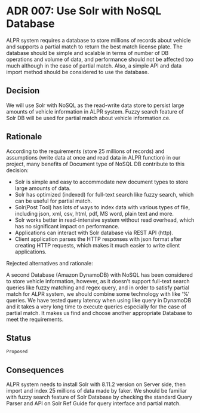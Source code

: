 # ADR 007: Use Solr with NoSQL Database
ALPR system requires a database to store millions of records about vehicle and supports a partial match to return the best match license plate. 
The database should be simple and scalable in terms of number of DB operations and volume of data, and performance should not be affected too much 
although in the case of partial match. Also, a simple API and data import method should be considered to use the database.      

## Decision
We will use Solr with NoSQL as the read-write data store to persist large amounts of vehicle information in ALPR system. Fuzzy search feature of Solr DB will be used for partial match about vehicle information.ce. 

## Rationale
According to the requirements (store 25 millions of records) and assumptions (write data at once and read data in ALPR function) in our project, many benefits of Document type of NoSQL DB contribute to this decision:
- Solr is simple and easy to accommodate new document types to store large amounts of data.
- Solr has optimized (indexed) for full-text search like fuzzy search, which can be useful for partial match.
- Solr(Post Tool) has lots of ways to index data with various types of file, including json, xml, csv, html, pdf, MS word, plain text and more.
- Solr works better in read-intensive system without read overhead, which has no significant impact on performance.
- Applications can interact with Solr database via REST API (http).
- Client application parses the HTTP responses with json format after creating HTTP requests, which makes it much easier to write client applications.

Rejected alternatives and rationale:

A second Database (Amazon DynamoDB) with NoSQL has been considered to store vehicle information, however, as it doesn’t support full-text search queries like fuzzy matching and regex query, and in order to satisfy partial match for ALPR system, we should combine some technology with like ‘%’ queries. We have tested query latency when using like query in DynamoDB and it takes a very long time to execute queries especially for the case of partial match. It makes us find and choose another appropriate Database to meet the requirements.
	
## Status
	Proposed

## Consequences
ALPR system needs to install Solr with 8.11.2 version on Server side, then import and index 25 
millions of data made by faker. We should be familiar with fuzzy search feature of Solr Database by 
checking the standard Query Parser and API on Solr Ref Guide for query interface and partial match.
